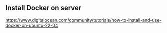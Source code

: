 ## Install Docker on server

https://www.digitalocean.com/community/tutorials/how-to-install-and-use-docker-on-ubuntu-22-04
